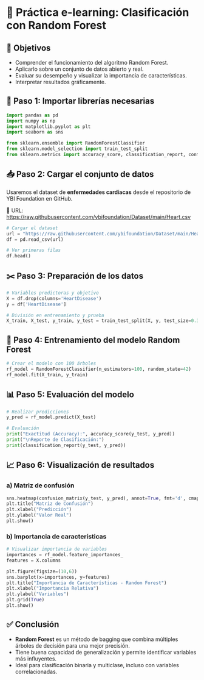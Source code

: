 # **🌳 Práctica e-learning: Clasificación con Random Forest**

## 🎯 Objetivos

- Comprender el funcionamiento del algoritmo Random Forest.
- Aplicarlo sobre un conjunto de datos abierto y real.
- Evaluar su desempeño y visualizar la importancia de características.
- Interpretar resultados gráficamente.

## 🧰 Paso 1: Importar librerías necesarias

```python
import pandas as pd
import numpy as np
import matplotlib.pyplot as plt
import seaborn as sns

from sklearn.ensemble import RandomForestClassifier
from sklearn.model_selection import train_test_split
from sklearn.metrics import accuracy_score, classification_report, confusion_matrix
```

## 📥 Paso 2: Cargar el conjunto de datos

Usaremos el dataset de **enfermedades cardíacas** desde el repositorio de YBI Foundation en GitHub.

🔗 URL:
 https://raw.githubusercontent.com/ybifoundation/Dataset/main/Heart.csv

```python
# Cargar el dataset
url = "https://raw.githubusercontent.com/ybifoundation/Dataset/main/Heart.csv"
df = pd.read_csv(url)

# Ver primeras filas
df.head()
```

## ✂️ Paso 3: Preparación de los datos

```python
# Variables predictoras y objetivo
X = df.drop(columns='HeartDisease')
y = df['HeartDisease']

# División en entrenamiento y prueba
X_train, X_test, y_train, y_test = train_test_split(X, y, test_size=0.3, random_state=42)
```

## 🌳 Paso 4: Entrenamiento del modelo Random Forest

```python
# Crear el modelo con 100 árboles
rf_model = RandomForestClassifier(n_estimators=100, random_state=42)
rf_model.fit(X_train, y_train)
```

## 📊 Paso 5: Evaluación del modelo

```python
# Realizar predicciones
y_pred = rf_model.predict(X_test)

# Evaluación
print("Exactitud (Accuracy):", accuracy_score(y_test, y_pred))
print("\nReporte de Clasificación:")
print(classification_report(y_test, y_pred))
```

## 📈 Paso 6: Visualización de resultados

### a) Matriz de confusión

```python
sns.heatmap(confusion_matrix(y_test, y_pred), annot=True, fmt='d', cmap='Blues')
plt.title("Matriz de Confusión")
plt.xlabel("Predicción")
plt.ylabel("Valor Real")
plt.show()
```

### b) Importancia de características

```python
# Visualizar importancia de variables
importances = rf_model.feature_importances_
features = X.columns

plt.figure(figsize=(10,6))
sns.barplot(x=importances, y=features)
plt.title("Importancia de Características - Random Forest")
plt.xlabel("Importancia Relativa")
plt.ylabel("Variables")
plt.grid(True)
plt.show()
```

## ✅ Conclusión

- **Random Forest** es un método de bagging que combina múltiples árboles de decisión para una mejor precisión.
- Tiene buena capacidad de generalización y permite identificar variables más influyentes.
- Ideal para clasificación binaria y multiclase, incluso con variables correlacionadas.